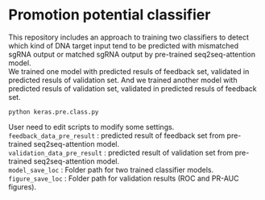 Promotion potential classifier
================================
This repository includes an approach to training two classifiers to detect which kind of DNA target input tend to be predicted with mismatched sgRNA output or matched sgRNA output by pre-trained seq2seq-attention model.<br>
We trained one model with predicted resuls of feedback set, validated in predicted resuls of validation set. And we trained another model with predicted resuls of validation set, validated in predicted resuls of feedback set.<br>

    python keras.pre.class.py

User need to edit scripts to modify some settings. <br>
`feedback_data_pre_result` : predicted result of feedback set from pre-trained seq2seq-attention model.<br>
`validation_data_pre_result` : predicted result of validation set from pre-trained seq2seq-attention model.<br>
`model_save_loc`   : Folder path for two trained classifier models.<br>
`figure_save_loc` : Folder path for validation results (ROC and PR-AUC figures).<br>
